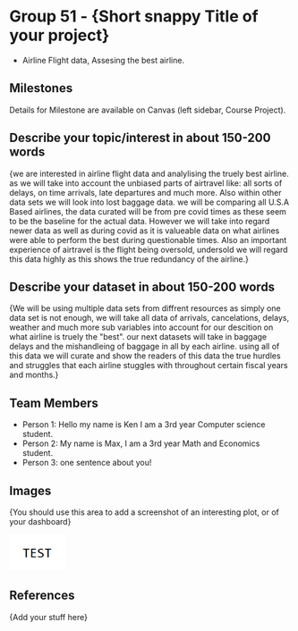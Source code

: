 # Group 51 - {Short snappy Title of your project}

- Airline Flight data, Assesing the best airline.

## Milestones

Details for Milestone are available on Canvas (left sidebar, Course Project).

## Describe your topic/interest in about 150-200 words 

{we are interested in airline flight data and analylising the truely best airline. as we will take into account the unbiased parts of airtravel like: all sorts of delays, on time arrivals, late departures and much more. Also within other data sets we will look into lost baggage data. we will be comparing all U.S.A Based airlines, the data curated will be from pre covid times as these seem to be the baseline for the actual data. However we will take into regard newer data as well as during covid as it is valueable data on what airlines were able to perform the best during questionable times. Also an important experience of airtravel is the flight being oversold, undersold we will regard this data highly as this shows the true redundancy of the airline.}

## Describe your dataset in about 150-200 words

{We will be using multiple data sets from diffrent resources as simply one data set is not enough, we will take all data of arrivals, cancelations, delays, weather and much more sub variables into account for our descition on what airline is truely the "best". our next datasets will take in baggage delays and the mishandleing of baggage in all by each airline. using all of this data we will curate and show the readers of this data the true hurdles and struggles that each airline stuggles with throughout certain fiscal years and months.}

## Team Members

- Person 1: Hello my name is Ken I am a 3rd year Computer science student.
- Person 2: My name is Max, I am a 3rd year Math and Economics student.
- Person 3: one sentence about you!

## Images

{You should use this area to add a screenshot of an interesting plot, or of your dashboard}

<img src ="images/test.png" width="100px">

## References

{Add your stuff here}



